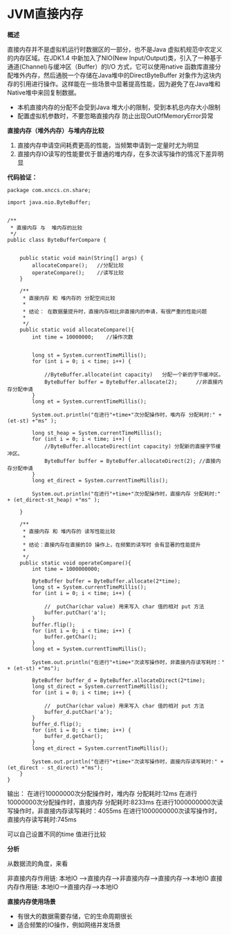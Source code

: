 # JVM直接内存

**概述**

直接内存并不是虚拟机运行时数据区的一部分，也不是Java 虚拟机规范中农定义的内存区域。在JDK1.4 中新加入了NIO(New Input/Output)类，引入了一种基于通道(Channel)与缓冲区（Buffer）的I/O 方式，它可以使用native 函数库直接分配堆外内存，然后通脱一个存储在Java堆中的DirectByteBuffer 对象作为这块内存的引用进行操作。这样能在一些场景中显著提高性能，因为避免了在Java堆和Native堆中来回复制数据。

- 本机直接内存的分配不会受到Java 堆大小的限制，受到本机总内存大小限制
- 配置虚拟机参数时，不要忽略直接内存 防止出现OutOfMemoryError异常

**直接内存（堆外内存）与堆内存比较**

1. 直接内存申请空间耗费更高的性能，当频繁申请到一定量时尤为明显
2. 直接内存IO读写的性能要优于普通的堆内存，在多次读写操作的情况下差异明显

**代码验证：**

```
package com.xnccs.cn.share;

import java.nio.ByteBuffer;


/**
 * 直接内存 与  堆内存的比较
 */
public class ByteBufferCompare {


    public static void main(String[] args) {
        allocateCompare();   //分配比较
        operateCompare();    //读写比较
    }

    /**
     * 直接内存 和 堆内存的 分配空间比较
     * 
     * 结论： 在数据量提升时，直接内存相比非直接内的申请，有很严重的性能问题
     * 
     */
    public static void allocateCompare(){
        int time = 10000000;    //操作次数                           


        long st = System.currentTimeMillis();
        for (int i = 0; i < time; i++) {

            //ByteBuffer.allocate(int capacity)   分配一个新的字节缓冲区。
            ByteBuffer buffer = ByteBuffer.allocate(2);      //非直接内存分配申请     
        }
        long et = System.currentTimeMillis();

        System.out.println("在进行"+time+"次分配操作时，堆内存 分配耗时:" + (et-st) +"ms" );

        long st_heap = System.currentTimeMillis();
        for (int i = 0; i < time; i++) {
            //ByteBuffer.allocateDirect(int capacity) 分配新的直接字节缓冲区。
            ByteBuffer buffer = ByteBuffer.allocateDirect(2); //直接内存分配申请
        }
        long et_direct = System.currentTimeMillis();

        System.out.println("在进行"+time+"次分配操作时，直接内存 分配耗时:" + (et_direct-st_heap) +"ms" );

    }

    /**
     * 直接内存 和 堆内存的 读写性能比较
     * 
     * 结论：直接内存在直接的IO 操作上，在频繁的读写时 会有显著的性能提升
     * 
     */
    public static void operateCompare(){
        int time = 1000000000;

        ByteBuffer buffer = ByteBuffer.allocate(2*time);  
        long st = System.currentTimeMillis();
        for (int i = 0; i < time; i++) {

            //  putChar(char value) 用来写入 char 值的相对 put 方法
            buffer.putChar('a');
        }
        buffer.flip();
        for (int i = 0; i < time; i++) {
            buffer.getChar();
        }
        long et = System.currentTimeMillis();

        System.out.println("在进行"+time+"次读写操作时，非直接内存读写耗时：" + (et-st) +"ms");

        ByteBuffer buffer_d = ByteBuffer.allocateDirect(2*time);
        long st_direct = System.currentTimeMillis();
        for (int i = 0; i < time; i++) {

            //  putChar(char value) 用来写入 char 值的相对 put 方法
            buffer_d.putChar('a');
        }
        buffer_d.flip();
        for (int i = 0; i < time; i++) {
            buffer_d.getChar();
        }
        long et_direct = System.currentTimeMillis();

        System.out.println("在进行"+time+"次读写操作时，直接内存读写耗时:" + (et_direct - st_direct) +"ms");
    }
}
```

输出：
在进行10000000次分配操作时，堆内存 分配耗时:12ms
在进行10000000次分配操作时，直接内存 分配耗时:8233ms
在进行1000000000次读写操作时，非直接内存读写耗时：4055ms
在进行1000000000次读写操作时，直接内存读写耗时:745ms

可以自己设置不同的time 值进行比较

**分析**

从数据流的角度，来看

非直接内存作用链:
本地IO –>直接内存–>非直接内存–>直接内存–>本地IO
直接内存作用链:
本地IO–>直接内存–>本地IO

**直接内存使用场景**

- 有很大的数据需要存储，它的生命周期很长
- 适合频繁的IO操作，例如网络并发场景